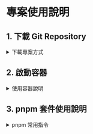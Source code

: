 
# 專案使用說明

## 1. 下載 Git Repository

<details>

<summary>下載專案方式</summary>

1. 使用 `Git Clone by HTTPS`

    ```bash
    git clone https://github.com/shuttler-tw/shuttler-frontend.git
    ```

2. 使用 `git clone by SSH`

    ```bash
    git clone git@github.com:shuttler-tw/shuttler-frontend.git
    ```

3. 使用 `Download repository zip`

    - 用 `curl` 來下載 zip 檔

    ```bash
    curl -sSL https://github.com/shuttler-tw/shuttler-frontend/archive/refs/heads/main.zip -o shuttler-frontend.zip
    ```

    - 用 `unzip` 解壓縮 zip 檔

    ```bash
    unzip shuttler-frontend.zip
    ```

</details>

## 2. 啟動容器

<details>

<summary>使用容器說明</summary>

1. 進入到 `shuttler-frontend` 專案目錄

    ```bash
    cd shuttler-frontend
    ```

2. 先把 `.env.example` 重新命名為 `.env`

    ```bash
    cp .env.example .env
    ```

3. 確認當前 CPU 架構

    請按照 `uname -m` 輸出結果，來修改 `.env` 中的 `PLATFORM` 的預設值

    ```bash
    uname -m
    ```

    輸出結果的意義，請參考下表說明

    | 輸出結果 | 意思 |
    | --- | --- |
    | x86_64   | 64 位元的 Intel/AMD CPU |
    | i686     | 32 位元的 Intel/AMD CPU |
    | aarch64  | ARM 所定義的新 64 位指令集架構 （ISA）|
    | arm64    | 是指 64 位 ARM 架構 （AArch64）。 沒有像 WoA64 這樣的事情 |

    參考來源:
      - [ARM架構](https://zh.wikipedia.org/zh-tw/ARM%E6%9E%B6%E6%A7%8B)
      - [ARM64 ABI 慣例概觀](https://learn.microsoft.com/zh-tw/cpp/build/arm64-windows-abi-conventions?view=msvc-170)

4. 請依據輸出結果，修改 `.env`

    `.env` 請按照自已所需要的做修改即可

    | 變數名稱 | 預設值 | 說明 |
    | --- | --- | --- |
    | PROJECT_NAME | demo | 專案名稱 |
    | DOCKERHUB_ACCOUNT | demo | Docker Hub 上的使用者名稱 |
    | PLATFORM | arm64 | 當前電腦的 CPU 架構 | 
    | NVM_VERSION | 0.40.2 | NVM 版本 |
    | NODE_VERSION | 22.14.0 | NODE 版本 |
    | PNPM_HOME | /pnpm | pnpm 套件的全局目錄 |
    | PNPM_VERSION | 10.8.1 | PNPM 版本 |
    | YARN_VERSION | 1.22.22 | YARN 版本 |
    | GOLANG_VERSION | 1.24.2 | GOLANG 版本 |
    | GUM_VERSION | 0.16.0 | GUM 版本 |
    | LOCAL_PORT | 3000 | 使用本機的 3000 埠號 |
    | CONTAINER_PORT | 3000 | 使用容器內的 3000 埠號 |

5. make 指令使用說明

    在終端機中，輸入指令 `make` 會看到下圖的說明及使用方法

    ![image](https://hackmd.io/_uploads/Hkaup-GA1g.png)
    
    $\textcolor{Crimson}{P.S. 以下指令，請務必在本機執行}$

    - 查看目前執行中的容器

      ```bash
      make show
      ```

    - 按 Dockerfile 內容，進行編譯容器映像檔

      ```bash
      make build
      ```

    - 將當前路徑掛載至容器，並啟動容器

      ```bash
      make run
      ```

    - 容器狀態為 `exited` 時，重新啟動容器

      ```bash
      make reattach
      ```

    - 容器狀態為 `running` 時，重新進入到容器

      ```bash
      make attach
      ```

    - 容器狀態為 `running` 時，停止運行容器

      ```bash
      make halt 
      ```

    - 清除容器狀態為 `exited` 以及容器映像檔為 `none`  

      ```bash
      make clean
      ```

</details>

## 3. pnpm 套件使用說明


<details>

<summary>pnpm 常用指令</summary>

1. 安裝套件

    ```bash
    pnpm install nodemon
    ```

2. 確認目前 pnpm store 路徑

    ```bash
    pnpm store path
    ```

3. 確認 pnpm global store 路徑

    ```bash
    pnpm config get store-dir
    ```

4. 修改 pnpm global store 路徑

    ```bash
    pnpm config set store-dir "${PNPM_HOME}"
    ```

</details>
